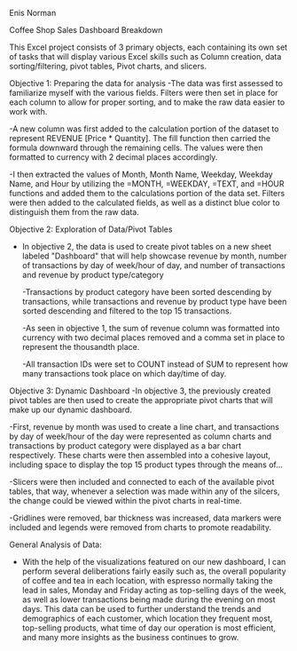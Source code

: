 Enis Norman

Coffee Shop Sales Dashboard Breakdown

This Excel project consists of 3 primary objects, each containing its own set of tasks that will display various Excel skills 
such as Column creation, data sorting/filtering, pivot tables, Pivot charts, and slicers.

Objective 1: Preparing the data for analysis
  -The data was first assessed to familiarize myself with the various fields. Filters were then set in place for each 
  column to allow for proper sorting, and to make the raw data easier to work with.

  -A new column was first added to the calculation portion of the dataset to represent REVENUE [Price * Quantity]. 
  The fill function then carried the formula downward through the remaining cells. The values were then formatted to currency with 
  2 decimal places accordingly.
  
  -I then extracted the values of Month, Month Name, Weekday, Weekday Name, and Hour by utilizing the =MONTH, =WEEKDAY, =TEXT, and =HOUR functions
  and added them to the calculations portion of the data set. Filters were then added to the calculated fields, as well as a distinct blue color to distinguish them from the raw data.

Objective 2: Exploration of Data/Pivot Tables
  - In objective 2, the data is used to create pivot tables on a new sheet labeled "Dashboard" that will help showcase revenue by month, number of transactions
    by day of week/hour of day, and number of transactions and revenue by product type/category

    -Transactions by product category have been sorted descending by transactions, while transactions and revenue by product type
    have been sorted descending and filtered to the top 15 transactions.

    -As seen in objective 1, the sum of revenue column was formatted into currency with two decimal places removed and a comma set
    in place to represent the thousandth place.

    -All transaction IDs were set to COUNT instead of SUM to represent how many transactions took place on which day/time of day.


Objective 3: Dynamic Dashboard
  -In objective 3, the previously created pivot tables are then used to create the appropriate pivot charts that will make up our dynamic dashboard.

  -First, revenue by month was used to create a line chart, and transactions by day of week/hour of the day were represented as column charts
  and transactions by product category were displayed as a bar chart respectively. These charts were then assembled into a cohesive
  layout, including space to display the top 15 product types through the means of...

  -Slicers were then included and connected to each of the available pivot tables, that way, whenever a selection was made within any of the 
  silcers, the change could be viewed within the pivot charts in real-time.

  -Gridlines were removed, bar thickness was increased, data markers were included and legends were removed from charts to promote readability.

  General Analysis of Data:

  - With the help of the visualizations featured on our new dashboard, I can perform several deliberations fairly easily such as,
    the overall popularity of coffee and tea in each location, with espresso normally taking the lead in sales, Monday and Friday acting as
    top-selling days of the week, as well as lower transactions being made during the evening on most days. This data can be used
    to further understand the trends and demographics of each customer, which location they frequent most, top-selling products, what time of day
    our operation is most efficient, and many more insights as the business continues to grow.
